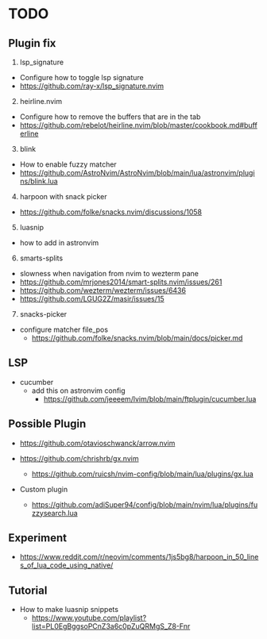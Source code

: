 # TODO

## Plugin fix
1. lsp_signature
  - Configure how to toggle lsp signature
  - https://github.com/ray-x/lsp_signature.nvim
2. heirline.nvim
 - Configure how to remove the buffers that are in the tab
 - https://github.com/rebelot/heirline.nvim/blob/master/cookbook.md#bufferline
3. blink
  - How to enable fuzzy matcher
  - https://github.com/AstroNvim/AstroNvim/blob/main/lua/astronvim/plugins/blink.lua
4. harpoon with snack picker
  - https://github.com/folke/snacks.nvim/discussions/1058
5. luasnip
  - how to add in astronvim
6. smarts-splits
  - slowness when navigation from nvim to wezterm pane
  - https://github.com/mrjones2014/smart-splits.nvim/issues/261
  - https://github.com/wezterm/wezterm/issues/6436
  - https://github.com/LGUG2Z/masir/issues/15
7. snacks-picker
  - configure matcher file_pos
    - https://github.com/folke/snacks.nvim/blob/main/docs/picker.md

## LSP
- cucumber
  - add this on astronvim config
    - https://github.com/jeeeem/lvim/blob/main/ftplugin/cucumber.lua

## Possible Plugin
- https://github.com/otavioschwanck/arrow.nvim
- https://github.com/chrishrb/gx.nvim
  - https://github.com/ruicsh/nvim-config/blob/main/lua/plugins/gx.lua

- Custom plugin
  - https://github.com/adiSuper94/config/blob/main/nvim/lua/plugins/fuzzysearch.lua

## Experiment
- https://www.reddit.com/r/neovim/comments/1js5bg8/harpoon_in_50_lines_of_lua_code_using_native/

## Tutorial
- How to make luasnip snippets
  - https://www.youtube.com/playlist?list=PL0EgBggsoPCnZ3a6c0pZuQRMgS_Z8-Fnr

